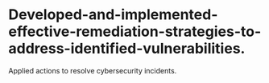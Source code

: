 # Developed-and-implemented-effective-remediation-strategies-to-address-identified-vulnerabilities.
Applied actions to resolve cybersecurity incidents. 
